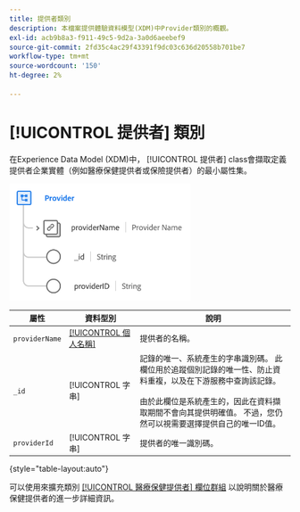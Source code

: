 ```yaml
---
title: 提供者類別
description: 本檔案提供體驗資料模型(XDM)中Provider類別的概觀。
exl-id: acb9b8a3-f911-49c5-9d2a-3a0d6aeebef9
source-git-commit: 2fd35c4ac29f43391f9dc03c636d20558b701be7
workflow-type: tm+mt
source-wordcount: '150'
ht-degree: 2%

---
```


# [!UICONTROL 提供者] 類別

在Experience Data Model (XDM)中， [!UICONTROL 提供者] class會擷取定義提供者企業實體（例如醫療保健提供者或保險提供者）的最小屬性集。

![類別結構](../images/classes/provider.png)

| 屬性 | 資料型別 | 說明 |
| --- | --- | --- |
| `providerName` | [[!UICONTROL 個人名稱]](../data-types/person-name.md) | 提供者的名稱。 |
| `_id` | [!UICONTROL 字串] | 記錄的唯一、系統產生的字串識別碼。 此欄位用於追蹤個別記錄的唯一性、防止資料重複，以及在下游服務中查詢該記錄。<br><br>由於此欄位是系統產生的，因此在資料擷取期間不會向其提供明確值。 不過，您仍然可以視需要選擇提供自己的唯一ID值。 |
| `providerId` | [!UICONTROL 字串] | 提供者的唯一識別碼。 |

{style="table-layout:auto"}

可以使用來擴充類別 [[!UICONTROL 醫療保健提供者] 欄位群組](../field-groups/provider/healthcare-provider.md) 以說明關於醫療保健提供者的進一步詳細資訊。
